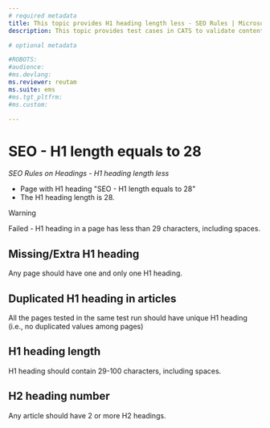 ```yaml
---
# required metadata
title: This topic provides H1 heading length less - SEO Rules | Microsoft Docs
description: This topic provides test cases in CATS to validate content with SEO rules - H1 heading length less

# optional metadata

#ROBOTS:
#audience:
#ms.devlang:
ms.reviewer: reutam
ms.suite: ems
#ms.tgt_pltfrm:
#ms.custom:

---
```

# SEO - H1 length equals to 28

*SEO Rules on Headings - H1 heading length less*
- Page with H1 heading "SEO - H1 length equals to 28"
- The H1 heading length is 28.

> [!WARNING] 
> Failed - H1 heading in a page has less than 29 characters, including spaces.

## Missing/Extra H1 heading
Any page should have one and only one H1 heading.
## Duplicated H1 heading in articles
All the pages tested in the same test run should have unique H1 heading (i.e., no duplicated values among pages)
## H1 heading length
H1 heading should contain 29-100 characters, including spaces.
## H2 heading number
Any article should have 2 or more H2 headings.
